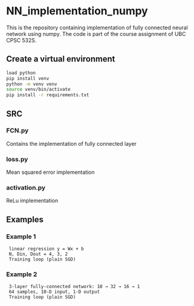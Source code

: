 # NN_implementation_numpy
This is the repository containing implementation of fully connected neural network using numpy. The code is part of the course assignment of UBC CPSC 532S.

## Create a virtual environment
```bash # 
load python 
pip install venv 
python -m venv venv 
source venv/bin/activate 
pip install -r requirements.txt 
```

## SRC
### FCN.py
Contains the implementation of fully connected layer
### loss.py
Mean squared error implementation
### activation.py
ReLu implementation

## Examples

### Example 1
```
 linear regression y = Wx + b
 N, Din, Dout = 4, 3, 2
 Training loop (plain SGD)
```

### Example 2
```
 3-layer fully-connected network: 10 → 32 → 16 → 1
 64 samples, 10-D input, 1-D output
 Training loop (plain SGD)
```


